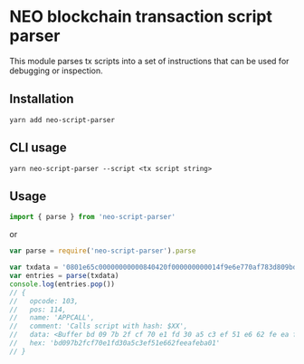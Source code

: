 # NEO blockchain transaction script parser

This module parses tx scripts into a set of instructions that can be used for debugging or inspection.

## Installation

`yarn add neo-script-parser`

## CLI usage

`yarn neo-script-parser --script <tx script string>`

## Usage

```js
import { parse } from 'neo-script-parser'
```
or
```js
var parse = require('neo-script-parser').parse
```

```js
var txdata = '0801e65c00000000000840420f000000000014f9e6e770af783d809bd1a65e1bb5b6042953bcac080303000000000000209b7cffdaa674beae0f930ebe6085af9093e5fe56b34a5c220ccdcf6efc336fc514dc98759406cc2130dcd0d93c4c6e8a82b55b454456c1096d616b654f6666657267bd097b2fcf70e1fd30a5c3ef51e662feeafeba01'
var entries = parse(txdata)
console.log(entries.pop())
// {
//   opcode: 103,
//   pos: 114,
//   name: 'APPCALL',
//   comment: 'Calls script with hash: $XX',
//   data: <Buffer bd 09 7b 2f cf 70 e1 fd 30 a5 c3 ef 51 e6 62 fe ea fe ba 01>,
//   hex: 'bd097b2fcf70e1fd30a5c3ef51e662feeafeba01'
// }
```